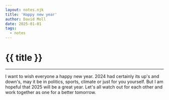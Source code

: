 ```yaml
---
layout: notes.njk
title: 'Happy new year'
author: David Moll
date: 2025-01-01
tags:
  - notes
---
```


<h1>{{ title }}</h1>

---

I want to wish everyone a happy new year. 2024 had certainly its up's and down's, may it be in politics, sports, climate or just for you yourself. But I am hopeful that 2025 will be a great year. Let's all watch out for each other and work together as one for a better tomorrow.
